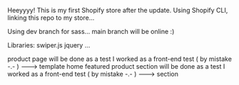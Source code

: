 Heeyyyy!
This is my first Shopify store after the update.
Using Shopify CLI, linking this repo to my store...

Using dev branch for sass...
main branch will be online :)

Libraries: 
swiper.js
jquery
...

product page will be done as a test I worked as a front-end test ( by mistake -.- ) ---> template 
home featured product section will be done as a test I worked as a front-end test ( by mistake -.- ) ---> section


